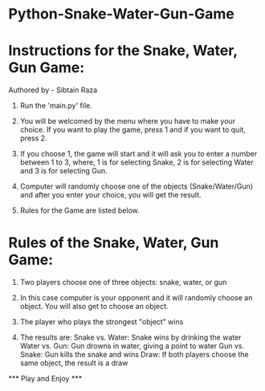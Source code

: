 # Python-Snake-Water-Gun-Game

# Instructions for the Snake, Water, Gun Game:
Authored by - Sibtain Raza

1) Run the 'main.py' file.

2) You will be welcomed by the menu where you have to make your choice. If you want to play the game, press 1 and if you want to quit, press 2.

3) If you choose 1, the game will start and it will ask you to enter a number between 1 to 3, where, 1 is for selecting Snake, 2 is for selecting Water and 3 is for selecting Gun.

4) Computer will randomly choose one of the objects (Snake/Water/Gun) and after you enter your choice, you will get the result.

5) Rules for the Game are listed below.


# Rules of the Snake, Water, Gun Game:

1) Two players choose one of three objects: snake, water, or gun

2) In this case computer is your opponent and it will randomly choose an object. You will also get to choose an object.

3) The player who plays the strongest "object" wins

4) The results are:
    Snake vs. Water: Snake wins by drinking the water
    Water vs. Gun: Gun drowns in water, giving a point to water
    Gun vs. Snake: Gun kills the snake and wins
    Draw: If both players choose the same object, the result is a draw

*** Play and Enjoy ***
